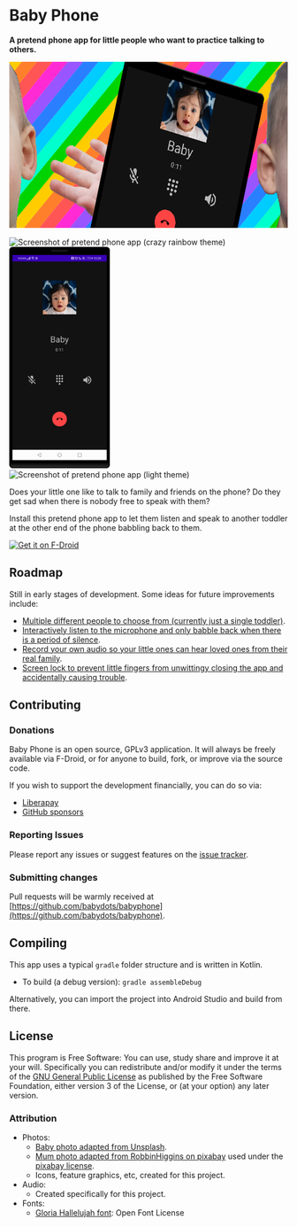 # Baby Phone

**A pretend phone app for little people who want to practice talking to others.**

<img src="./fastlane/metadata/android/en-US/images/featureGraphic.png" height="300" />

<img src="./fastlane/metadata/android/en-US/images/phoneScreenshots/01_colour_theme.png" alt="Screenshot of pretend phone app (crazy rainbow theme)" height="400"> <img src="./fastlane/metadata/android/en-US/images/phoneScreenshots/01_dark_theme.png" alt="Screenshot of pretend phone app (dark theme)" height="400"> <img src="./fastlane/metadata/android/en-US/images/phoneScreenshots/01_light_theme.png" alt="Screenshot of pretend phone app (light theme)" height="400">

Does your little one like to talk to family and friends on the phone? Do they get sad when there is nobody free to speak with them?

Install this pretend phone app to let them listen and speak to another toddler at the other end of the phone babbling back to them.

[<img src="https://fdroid.gitlab.io/artwork/badge/get-it-on.png"
     alt="Get it on F-Droid"
     height="80">](https://f-droid.org/packages/com.serwylo.babyphone/)

## Roadmap

Still in early stages of development. Some ideas for future improvements include:

* [Multiple different people to choose from (currently just a single toddler)](https://github.com/babydots/babyphone/issues/2).
* [Interactively listen to the microphone and only babble back when there is a period of silence](https://github.com/babydots/babyphone/issues/3).
* [Record your own audio so your little ones can hear loved ones from their real family](https://github.com/babydots/babyphone/issues/4).
* [Screen lock to prevent little fingers from unwittingy closing the app and accidentally causing trouble](https://github.com/babydots/babyphone/issues/5).

## Contributing

### Donations

Baby Phone is an open source, GPLv3 application. It will always be freely available via F-Droid, or for anyone to build, fork, or improve via the source code.

If you wish to support the development financially, you can do so via:

* [Liberapay](https://liberapay.com/BabyDots/donate)
* [GitHub sponsors](https://github.com/sponsors/pserwylo)
<!--* [Google Play](https://play.google.com/store/apps/details?id=com.serwylo.babyphone) - The version on Google Play is the exact same version as F-Droid (i.e. the .apk built and signed by F-Droid). However, it is available for a minimal price to facilitate donations to support development. -->

### Reporting Issues

Please report any issues or suggest features on the [issue tracker](https://github.com/babydots/babyphone/issues).

### Submitting changes

Pull requests will be warmly received at [https://github.com/babydots/babyphone](https://github.com/babydots/babyphone).

## Compiling

This app uses a typical `gradle` folder structure and is written in Kotlin.

 * To build (a debug version): `gradle assembleDebug`

Alternatively, you can import the project into Android Studio and build from there.

## License

This program is Free Software: You can use, study share and improve it at your will. Specifically you can redistribute and/or modify it under the terms of the [GNU General Public License](https://www.gnu.org/licenses/gpl.html) as published by the Free Software Foundation, either version 3 of the License, or (at your option) any later version.

### Attribution

* Photos:
  * [Baby photo adapted from Unsplash](https://unsplash.com/photos/tRSOnb_SBvk).
  * [Mum photo adapted from RobbinHiggins on pixabay](https://pixabay.com/photos/surprised-woman-young-portrait-3355958/) used under the [pixabay license](https://pixabay.com/service/license/).
  * Icons, feature graphics, etc, created for this project.
* Audio:
  * Created specifically for this project.
* Fonts:
  * [Gloria Hallelujah font](https://fonts.google.com/specimen/Gloria+Hallelujah?category=Handwriting&preview.text=Baby&preview.text_type=custom#standard-styles): Open Font License
